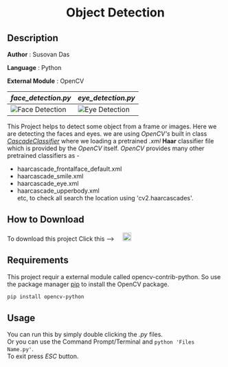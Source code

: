#
**<H1 align = "center">Object Detection</H1>**

## Description

**Author** : Susovan Das

**Language** : Python  

**External Module** : OpenCV

|_face_detection.py_|_eye_detection.py_|
|---|---|
|![Face Detection][fdGif]|![Eye Detection][edGif]|

This Project helps to detect some object from a frame or images. Here we are detecting the faces and eyes. we are using _OpenCV's_ built in class [_CascadeClassifier_](https://docs.opencv.org/3.4/db/d28/tutorial_cascade_classifier.html) where we loading a pretrained _.xml_ **Haar** classifier file which is provided by the _OpenCV_ itself. _OpenCV_ provides many other pretrained classifiers as -  
* haarcascade_frontalface_default.xml
* haarcascade_smile.xml
* haarcascade_eye.xml
* haarcascade_upperbody.xml  
etc, to check all search the location using 'cv2.haarcascades'.

## How to Download

To download this project Click this --> &nbsp; &nbsp; [<img src="https://github.com/SusovanGithub/OpenCV-Projects/blob/master/Assets/.download_icon.png" width="20" height="20"/>][DownGit]

## Requirements

This project requir a external module called opencv-contrib-python. So use the package manager [pip](https://pypi.org/project/pip/) to install the OpenCV package. 

```bash
pip install opencv-python
```

## Usage

You can run this by simply double clicking the _.py_ files.  
Or you can use the Command Prompt/Terminal and `python 'Files Name.py'`.  
To exit press _ESC_ button.

<!--Inner Links-->
[fdGif]: https://github.com/SusovanGithub/OpenCV-Projects/blob/master/Assets/face_detection.gif
[edGif]: https://github.com/SusovanGithub/OpenCV-Projects/blob/master/Assets/eye_detection.gif
[DownGit]: https://minhaskamal.github.io/DownGit/#/home?url=https://github.com/SusovanGithub/OpenCV-Projects/tree/master/Face_Detection
